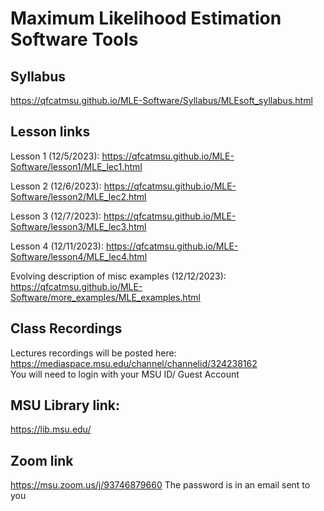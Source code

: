 # Maximum Likelihood Estimation Software Tools

## Syllabus

<https://qfcatmsu.github.io/MLE-Software/Syllabus/MLEsoft_syllabus.html>

## Lesson links

Lesson 1 (12/5/2023):
<https://qfcatmsu.github.io/MLE-Software/lesson1/MLE_lec1.html>  

Lesson 2 (12/6/2023):
<https://qfcatmsu.github.io/MLE-Software/lesson2/MLE_lec2.html>  

Lesson 3 (12/7/2023):
<https://qfcatmsu.github.io/MLE-Software/lesson3/MLE_lec3.html>  

Lesson 4 (12/11/2023):
<https://qfcatmsu.github.io/MLE-Software/lesson4/MLE_lec4.html>  

Evolving description of misc examples (12/12/2023):
<https://qfcatmsu.github.io/MLE-Software/more_examples/MLE_examples.html>  

## Class Recordings

Lectures recordings will be posted here:
<https://mediaspace.msu.edu/channel/channelid/324238162>  
You will need to login with your MSU ID/ Guest Account

## MSU Library link:

<https://lib.msu.edu/>  

## Zoom link

<https://msu.zoom.us/j/93746879660> The password is in an email sent to
you
